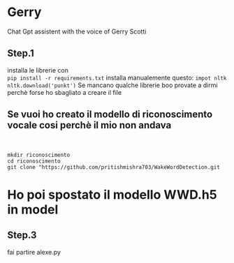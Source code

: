 # Gerry
Chat Gpt assistent with the voice of Gerry Scotti
## Step.1
installa le librerie con
<br>
`pip install -r requirements.txt`
installa manualemente questo: 
`impot nltk
nltk.download('punkt')`
Se mancano qualche librerie boo provate a dirmi perchè forse ho sbagliato a creare il file
## Se vuoi ho creato il modello di riconoscimento vocale cosi perchè il mio non andava
<br>

`mkdir riconoscimento`
<br>
`cd riconoscimento`
<br>
`git clone "https://github.com/pritishmishra703/WakeWordDetection.git`
<br>
# Ho poi spostato il modello WWD.h5 in model

## Step.3
fai partire
alexe.py
